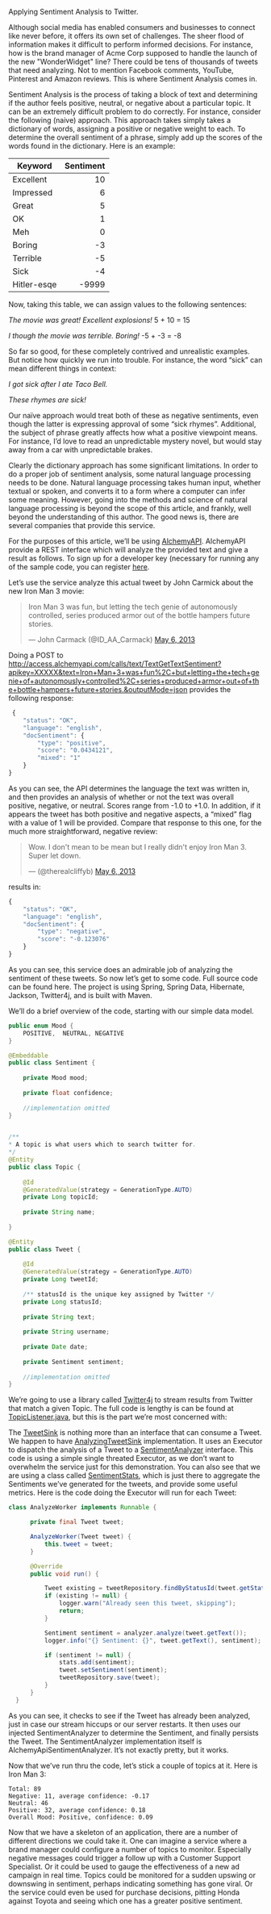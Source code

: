 Applying Sentiment Analysis to Twitter.

Although social media has enabled consumers and businesses to connect like never before, it offers its own set of challenges. The sheer flood of information makes it difficult to perform informed decisions. For instance, how is the brand manager of Acme Corp supposed to handle the launch of the new "WonderWidget" line?   There could be tens of thousands of tweets that need analyzing. Not to mention Facebook comments, YouTube, Pinterest and Amazon reviews. This is where Sentiment Analysis comes in. 

Sentiment Analysis is the process of taking a block of text and determining if the author feels positive, neutral, or negative about a particular topic. It can be an extremely difficult problem to do correctly. For instance, consider the following (naive) approach. This approach takes simply takes a dictionary of words, assigning a positive or negative weight to each. To determine the overall sentiment of a phrase, simply add up the scores of the words found in the dictionary. Here is an example:

| Keyword     		| Sentiment |
|---------------|----------:|
| Excellent	    | 10        | 
| Impressed	    |  6        |
| Great        	|  5        |
| OK            |  1        |
| Meh           |  0        |
| Boring        |  -3       |
| Terrible      |  -5       |
| Sick          | -4        |
| Hitler-esqe   | -9999     |

Now, taking this table, we can assign values to the following sentences:

_The movie was *great*! *Excellent* explosions!_   5 + 10 = 15

_I though the movie was *terrible*. *Boring*!_   -5 + -3  = -8

So far so good, for these completely contrived and unrealistic examples. But notice how quickly we run into trouble. For instance, the word “sick” can mean different things in context:

_I got *sick* after I ate Taco Bell._

_These rhymes are *sick*!_

Our naïve approach would treat both of these as negative sentiments, even though the latter is expressing approval of some “sick rhymes”.
Additional, the subject of phrase greatly affects how what a positive viewpoint means. For instance, I’d love to read an unpredictable mystery novel, but would stay away from a car with unpredictable brakes.

Clearly the dictionary approach has some significant limitations. In order to do a proper job of sentiment analysis, some natural language processing needs to be done. Natural language processing takes human input, whether textual or spoken, and converts it to a form where a computer can infer some meaning. However, going into the methods and science of natural language processing is beyond the scope of this article, and frankly, well beyond the understanding of this author. The good news is, there are several companies that provide this service. 

For the purposes of this article, we’ll be using [AlchemyAPI](http://www.alchemyapi.com/). AlchemyAPI provide a REST interface which will analyze the provided text and give a result as follows. To sign up for a developer key (necessary for running any of the sample code, you can register [here](http://www.alchemyapi.com/api/register.html).

Let’s use the service analyze this actual tweet by John Carmick about the new Iron Man 3 movie:

<blockquote class="twitter-tweet"><p>Iron Man 3 was fun, but letting the tech genie of autonomously controlled, series produced armor out of the bottle hampers future stories.</p>&mdash; John Carmack (@ID_AA_Carmack) <a href="https://twitter.com/ID_AA_Carmack/status/331232260856639488">May 6, 2013</a></blockquote>
<script async src="//platform.twitter.com/widgets.js" charset="utf-8"></script>


Doing a POST to http://access.alchemyapi.com/calls/text/TextGetTextSentiment?apikey=XXXXX&text=Iron+Man+3+was+fun%2C+but+letting+the+tech+genie+of+autonomously+controlled%2C+series+produced+armor+out+of+the+bottle+hampers+future+stories.&outputMode=json
provides the following response:

```javascript
 {
    "status": "OK",
    "language": "english",
    "docSentiment": {
        "type": "positive",
        "score": "0.0434121",
        "mixed": "1"
    }
}
```

As you can see, the API determines the language the text was written in, and then provides an analysis of whether or not the text was overall positive, negative, or neutral. Scores range from -1.0 to +1.0. In addition, if it appears the tweet has both positive and negative aspects, a “mixed” flag with a value of 1 will be provided. Compare that response to this one, for the much more straightforward, negative review:

<blockquote class="twitter-tweet"><p>Wow. I don't mean to be mean but I really didn't enjoy Iron Man 3. Super let down.</p>&mdash; (@therealcliffyb) <a href="https://twitter.com/therealcliffyb/status/331230333494259713">May 6, 2013</a></blockquote>
<script async src="//platform.twitter.com/widgets.js" charset="utf-8"></script>

results in:

```javascript
{
    "status": "OK",
    "language": "english",
    "docSentiment": {
        "type": "negative",
        "score": "-0.123076"
    }
}
```

As you can see, this service does an admirable job of analyzing the sentiment of these tweets. So now let’s get to some code. Full source code can be found here. The project is using Spring, Spring Data, Hibernate, Jackson, Twitter4j, and is built with Maven.

We’ll do a brief overview of the code, starting with our simple data model.

```java
public enum Mood {
    POSITIVE,  NEUTRAL, NEGATIVE
}

@Embeddable
public class Sentiment {
 
    private Mood mood;
 
    private float confidence;
    
    //implementation omitted
}


/**
* A topic is what users which to search twitter for.
*/
@Entity
public class Topic {
 
    @Id
    @GeneratedValue(strategy = GenerationType.AUTO)
    private Long topicId;
 
    private String name;
 
}

@Entity
public class Tweet {
 
    @Id
    @GeneratedValue(strategy = GenerationType.AUTO)
    private Long tweetId;
    
    /** statusId is the unique key assigned by Twitter */
    private Long statusId;
 
    private String text;
 
    private String username;
 
    private Date date;
 
    private Sentiment sentiment;
    
    //implementation omitted
}
```

We’re going to use a library called [Twitter4j](http://twitter4j.org/en/index.html) to stream results from Twitter that match a given Topic. The full code is lengthy is can be found at [TopicListener.java](https://github.com/gcase/twitterSentiment/blob/master/src/main/java/com/sdg/ts/service/TopicListener.java), but this is the part we’re most concerned with:

The [TweetSink](https://github.com/gcase/twitterSentiment/blob/master/src/main/java/com/sdg/ts/service/TweetSink.java) is nothing more than an interface that can consume a Tweet. We happen to have [AnalyzingTweetSink](https://github.com/gcase/twitterSentiment/blob/master/src/main/java/com/sdg/ts/service/AnalyzingTweetSink.java) implementation. It uses an Executor to dispatch the analysis of a Tweet to a [SentimentAnalyzer](https://github.com/gcase/twitterSentiment/blob/master/src/main/java/com/sdg/ts/service/SentimentAnalyzer.java) interface. This code is using a simple single threated Executor, as we don’t want to overwhelm the service just for this demonstration. You can also see that we are using a class called [SentimentStats](https://github.com/gcase/twitterSentiment/blob/master/src/main/java/com/sdg/ts/service/SentimentStats.java), which is just there to aggregate the Sentiments we’ve generated for the tweets, and provide some useful metrics. 
Here is the code doing the Executor will run for each Tweet:

```java
class AnalyzeWorker implements Runnable {

      private final Tweet tweet;

      AnalyzeWorker(Tweet tweet) {
          this.tweet = tweet;
      }

      @Override
      public void run() {

          Tweet existing = tweetRepository.findByStatusId(tweet.getStatusId());
          if (existing != null) {
              logger.warn("Already seen this tweet, skipping");
              return;
          }

          Sentiment sentiment = analyzer.analyze(tweet.getText());
          logger.info("{} Sentiment: {}", tweet.getText(), sentiment);

          if (sentiment != null) {
              stats.add(sentiment);
              tweet.setSentiment(sentiment);
              tweetRepository.save(tweet);
          }
      }
  }
```    
As you can see, it checks to see if the Tweet has already been analyzed, just in case our stream hiccups or our server restarts. It then uses our injected SentimentAnalyzer to determine the Sentiment, and finally persists the Tweet. The SentimentAnalyzer implementation itself is AlchemyApiSentimentAnalyzer. It’s not exactly pretty, but it works.

Now that we’ve run thru the code, let’s stick a couple of topics at it. Here is Iron Man 3:

```
Total: 89
Negative: 11, average confidence: -0.17
Neutral: 46
Positive: 32, average confidence: 0.18
Overall Mood: Positive, confidence: 0.09
```

Now that we have a skeleton of an application, there are a number of different directions we could take it. One can imagine a service where a brand manager could configure a number of topics to monitor. Especially negative messages could trigger a follow up with a Customer Support Specialist. Or it could be used to gauge the effectiveness of a new ad campaign in real time. Topics could be monitored for a sudden upswing or downswing in sentiment, perhaps indicating something has gone viral. Or the service could even be used for purchase decisions, pitting Honda against Toyota and seeing which one has a greater positive sentiment.

